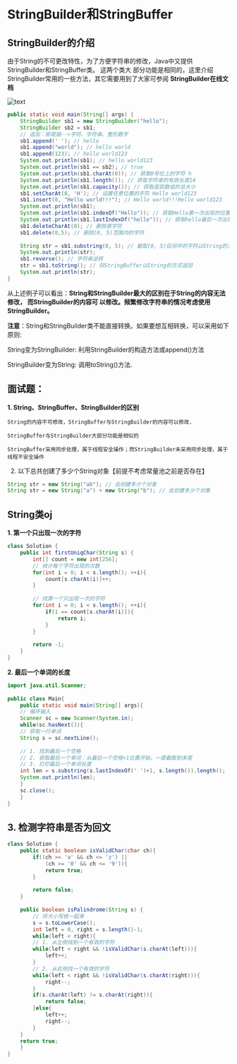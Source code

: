 


# StringBuilder和StringBuffer

## StringBuilder的介绍
由于String的不可更改特性，为了方便字符串的修改，Java中又提供StringBuilder和StringBuffer类。
这两个类大 部分功能是相同的，这里介绍 StringBuilder常用的一些方法，其它需要用到了大家可参阅 
__StringBuilder在线文档__

![text](https://img-blog.csdnimg.cn/649423e1360a46db9c6eeaac19a22cd5.png)

 
```java
public static void main(String[] args) {
    StringBuilder sb1 = new StringBuilder("hello");
    StringBuilder sb2 = sb1;
    // 追加：即尾插-->字符、字符串、整形数字
    sb1.append(' '); // hello
    sb1.append("world"); // hello world
    sb1.append(123); // hello world123
    System.out.println(sb1); // hello world123
    System.out.println(sb1 == sb2); // true
    System.out.println(sb1.charAt(0)); // 获取0号位上的字符 h
    System.out.println(sb1.length()); // 获取字符串的有效长度14
    System.out.println(sb1.capacity()); // 获取底层数组的总大小
    sb1.setCharAt(0, 'H'); // 设置任意位置的字符 Hello world123
    sb1.insert(0, "Hello world!!!"); // Hello world!!!Hello world123
    System.out.println(sb1);
    System.out.println(sb1.indexOf("Hello")); // 获取Hello第一次出现的位置
    System.out.println(sb1.lastIndexOf("hello")); // 获取hello最后一次出现的位置
    sb1.deleteCharAt(0); // 删除首字符
    sb1.delete(0,5); // 删除[0, 5)范围内的字符
 
    String str = sb1.substring(0, 5); // 截取[0, 5)区间中的字符以String的方式返回
    System.out.println(str);
    sb1.reverse(); // 字符串逆转
    str = sb1.toString(); // 将StringBuffer以String的方式返回
    System.out.println(str);
}
```
 

从上述例子可以看出：__String和StringBuilder最大的区别在于String的内容无法修改，
而StringBuilder的内容可 以修改。频繁修改字符串的情况考虑使用StringBuilder。__

__注意__：String和StringBuilder类不能直接转换。如果要想互相转换，可以采用如下原则:

String变为StringBuilder: 利用StringBuilder的构造方法或append()方法

StringBuilder变为String: 调用toString()方法.

## 面试题：
__1. String、StringBuffer、StringBuilder的区别__
```
String的内容不可修改，StringBuffer与StringBuilder的内容可以修改.

StringBuffer与StringBuilder大部分功能是相似的

StringBuffer采用同步处理，属于线程安全操作；而StringBuilder未采用同步处理，属于线程不安全操作
```
2. 以下总共创建了多少个String对象【前提不考虑常量池之前是否存在】
```java
String str = new String("ab"); // 会创建多少个对象
String str = new String("a") + new String("b"); // 会创建多少个对象
```
## String类oj
__1. 第一个只出现一次的字符__
```java
class Solution {
    public int firstUniqChar(String s) {
        int[] count = new int[256];
        // 统计每个字符出现的次数
        for(int i = 0; i < s.length(); ++i){
            count[s.charAt(i)]++;
        }
 
        // 找第一个只出现一次的字符
        for(int i = 0; i < s.length(); ++i){
            if(1 == count[s.charAt(i)]){
                return i;
            }
        }
 
        return -1;
    }
}
```
 __2. 最后一个单词的长度__
```java
import java.util.Scanner;
 
public class Main{
    public static void main(String[] args){
    // 循环输入
    Scanner sc = new Scanner(System.in);
    while(sc.hasNext()){
    // 获取一行单词
    String s = sc.nextLine();
 
    // 1. 找到最后一个空格
    // 2. 获取最后一个单词：从最后一个空格+1位置开始，一直截取到末尾
    // 3. 打印最后一个单词长度
    int len = s.substring(s.lastIndexOf(' ')+1, s.length()).length();
    System.out.println(len);
    }
    sc.close();
    }
}
```
## 3. 检测字符串是否为回文

 
```java
class Solution {
    public static boolean isValidChar(char ch){
        if((ch >= 'a' && ch <= 'z') ||
            (ch >= '0' && ch <= '9')){
            return true;
        }
 
        return false;
    }
 
    public boolean isPalindrome(String s) {
        // 将大小写统一起来
        s = s.toLowerCase();
        int left = 0, right = s.length()-1;
        while(left < right){
        // 1. 从左侧找到一个有效的字符
        while(left < right && !isValidChar(s.charAt(left))){
            left++;
        }
        // 2. 从右侧找一个有效的字符
        while(left < right && !isValidChar(s.charAt(right))){
            right--;
        }
        if(s.charAt(left) != s.charAt(right)){
            return false;
        }else{
            left++;
            right--;
        }
    }
    return true;
    }
}
```
